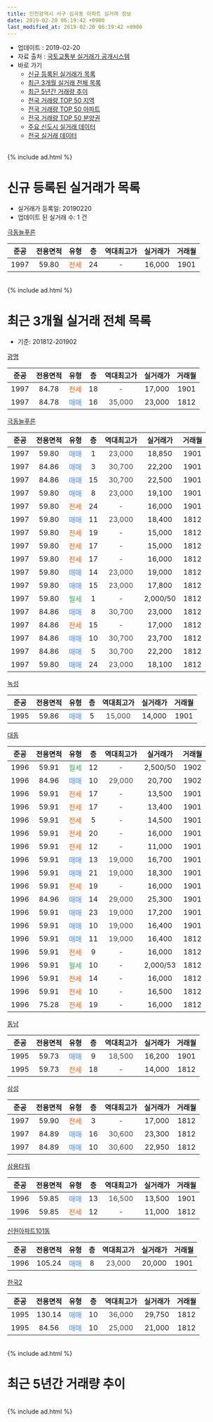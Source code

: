 ```yaml
---
title: 인천광역시 서구 심곡동 아파트 실거래 정보
date: 2019-02-20 06:19:42 +0900
last_modified_at: 2019-02-20 06:19:42 +0900
---
```


* 업데이트 : 2019-02-20
* 자료 출처 : [국토교통부 실거래가 공개시스템](http://rt.molit.go.kr)
* 바로 가기
    * [신규 등록된 실거래가 목록](#신규-등록된-실거래가-목록)
    * [최근 3개월 실거래 전체 목록](#최근-3개월-실거래-전체-목록)
    * [최근 5년간 거래량 추이](#최근-5년간-거래량-추이)
    * [전국 거래량 TOP 50 지역](https://inasie.github.io/apt-trade-info/최근-3개월-전국에서-가장-거래가-많이-발생한-지역)
    * [전국 거래량 TOP 50 아파트](https://inasie.github.io/apt-trade-info/최근-3개월-전국에서-가장-거래가-많이-발생한-아파트)
    * [전국 거래량 TOP 50 분양권](https://inasie.github.io/apt-trade-info/최근-3개월-전국에서-가장-거래가-많이-발생한-분양권)
    * [주요 신도시 실거래 데이터](https://inasie.github.io/apt-trade-info/주요-신도시)
    * [전국 실거래 데이터](https://inasie.github.io/apt-trade-info/전국)
<br>
{% include ad.html %}
<br>

# 신규 등록된 실거래가 목록
* 실거래가 등록일: 20190220
* 업데이트 된 실거래 수: 1 건


[극동늘푸른](https://search.naver.com/search.naver?query=%EC%9D%B8%EC%B2%9C%EA%B4%91%EC%97%AD%EC%8B%9C+%EC%84%9C%EA%B5%AC+%EC%8B%AC%EA%B3%A1%EB%8F%99+%EA%B7%B9%EB%8F%99%EB%8A%98%ED%91%B8%EB%A5%B8)

|준공|전용면적|유형|층|역대최고가|실거래가|거래월|
|:---:|:---:|:---:|:---:|:---:|:---:|:---:|
|1997|59.80|<span style="color:#ff5a00">전세</span>|24|<span style="color:#444444">-</span>|16,000|1901|


<br>
{% include ad.html %}
<br>

# 최근 3개월 실거래 전체 목록
* 기준: 201812-201902


[광명](https://search.naver.com/search.naver?query=%EC%9D%B8%EC%B2%9C%EA%B4%91%EC%97%AD%EC%8B%9C+%EC%84%9C%EA%B5%AC+%EC%8B%AC%EA%B3%A1%EB%8F%99+%EA%B4%91%EB%AA%85)

|준공|전용면적|유형|층|역대최고가|실거래가|거래월|
|:---:|:---:|:---:|:---:|:---:|:---:|:---:|
|1997|84.78|<span style="color:#ff5a00">전세</span>|18|<span style="color:#444444">-</span>|17,000|1901|
|1997|84.78|<span style="color:#4285f3">매매</span>|16|<span style="color:#444444">35,000</span>|23,000|1812|

[극동늘푸른](https://search.naver.com/search.naver?query=%EC%9D%B8%EC%B2%9C%EA%B4%91%EC%97%AD%EC%8B%9C+%EC%84%9C%EA%B5%AC+%EC%8B%AC%EA%B3%A1%EB%8F%99+%EA%B7%B9%EB%8F%99%EB%8A%98%ED%91%B8%EB%A5%B8)

|준공|전용면적|유형|층|역대최고가|실거래가|거래월|
|:---:|:---:|:---:|:---:|:---:|:---:|:---:|
|1997|59.80|<span style="color:#4285f3">매매</span>|1|<span style="color:#444444">23,000</span>|18,850|1901|
|1997|84.86|<span style="color:#4285f3">매매</span>|3|<span style="color:#444444">30,700</span>|22,200|1901|
|1997|84.86|<span style="color:#4285f3">매매</span>|15|<span style="color:#444444">30,700</span>|22,500|1901|
|1997|59.80|<span style="color:#4285f3">매매</span>|8|<span style="color:#444444">23,000</span>|19,100|1901|
|1997|59.80|<span style="color:#ff5a00">전세</span>|24|<span style="color:#444444">-</span>|16,000|1901|
|1997|59.80|<span style="color:#4285f3">매매</span>|11|<span style="color:#444444">23,000</span>|18,400|1812|
|1997|59.80|<span style="color:#ff5a00">전세</span>|19|<span style="color:#444444">-</span>|15,000|1812|
|1997|59.80|<span style="color:#ff5a00">전세</span>|17|<span style="color:#444444">-</span>|15,000|1812|
|1997|59.80|<span style="color:#ff5a00">전세</span>|17|<span style="color:#444444">-</span>|16,000|1812|
|1997|59.80|<span style="color:#4285f3">매매</span>|14|<span style="color:#444444">23,000</span>|19,000|1812|
|1997|59.80|<span style="color:#4285f3">매매</span>|15|<span style="color:#444444">23,000</span>|17,800|1812|
|1997|59.80|<span style="color:#34a853">월세</span>|1|<span style="color:#444444">-</span>|2,000/50|1812|
|1997|84.86|<span style="color:#4285f3">매매</span>|8|<span style="color:#444444">30,700</span>|23,000|1812|
|1997|84.86|<span style="color:#ff5a00">전세</span>|15|<span style="color:#444444">-</span>|17,000|1812|
|1997|84.86|<span style="color:#4285f3">매매</span>|10|<span style="color:#444444">30,700</span>|23,700|1812|
|1997|84.86|<span style="color:#4285f3">매매</span>|5|<span style="color:#444444">30,700</span>|22,200|1812|
|1997|59.80|<span style="color:#4285f3">매매</span>|24|<span style="color:#444444">23,000</span>|18,100|1812|

[녹성](https://search.naver.com/search.naver?query=%EC%9D%B8%EC%B2%9C%EA%B4%91%EC%97%AD%EC%8B%9C+%EC%84%9C%EA%B5%AC+%EC%8B%AC%EA%B3%A1%EB%8F%99+%EB%85%B9%EC%84%B1)

|준공|전용면적|유형|층|역대최고가|실거래가|거래월|
|:---:|:---:|:---:|:---:|:---:|:---:|:---:|
|1995|59.86|<span style="color:#4285f3">매매</span>|5|<span style="color:#444444">15,000</span>|14,000|1901|

[대동](https://search.naver.com/search.naver?query=%EC%9D%B8%EC%B2%9C%EA%B4%91%EC%97%AD%EC%8B%9C+%EC%84%9C%EA%B5%AC+%EC%8B%AC%EA%B3%A1%EB%8F%99+%EB%8C%80%EB%8F%99)

|준공|전용면적|유형|층|역대최고가|실거래가|거래월|
|:---:|:---:|:---:|:---:|:---:|:---:|:---:|
|1996|59.91|<span style="color:#34a853">월세</span>|12|<span style="color:#444444">-</span>|2,500/50|1902|
|1996|84.96|<span style="color:#4285f3">매매</span>|10|<span style="color:#444444">29,000</span>|20,700|1902|
|1996|59.91|<span style="color:#ff5a00">전세</span>|17|<span style="color:#444444">-</span>|13,500|1901|
|1996|59.91|<span style="color:#ff5a00">전세</span>|17|<span style="color:#444444">-</span>|13,400|1901|
|1996|59.91|<span style="color:#ff5a00">전세</span>|5|<span style="color:#444444">-</span>|14,500|1901|
|1996|59.91|<span style="color:#ff5a00">전세</span>|20|<span style="color:#444444">-</span>|16,000|1901|
|1996|59.91|<span style="color:#ff5a00">전세</span>|12|<span style="color:#444444">-</span>|11,000|1901|
|1996|59.91|<span style="color:#4285f3">매매</span>|13|<span style="color:#444444">19,000</span>|16,700|1901|
|1996|59.91|<span style="color:#4285f3">매매</span>|21|<span style="color:#444444">19,000</span>|18,300|1901|
|1996|59.91|<span style="color:#ff5a00">전세</span>|19|<span style="color:#444444">-</span>|16,000|1901|
|1996|84.96|<span style="color:#4285f3">매매</span>|14|<span style="color:#444444">29,000</span>|25,300|1901|
|1996|59.91|<span style="color:#4285f3">매매</span>|23|<span style="color:#444444">19,000</span>|17,200|1901|
|1996|59.91|<span style="color:#4285f3">매매</span>|10|<span style="color:#444444">19,000</span>|16,400|1901|
|1996|59.91|<span style="color:#4285f3">매매</span>|11|<span style="color:#444444">19,000</span>|16,400|1812|
|1996|59.91|<span style="color:#ff5a00">전세</span>|9|<span style="color:#444444">-</span>|16,000|1812|
|1996|59.91|<span style="color:#34a853">월세</span>|10|<span style="color:#444444">-</span>|2,000/53|1812|
|1996|59.91|<span style="color:#ff5a00">전세</span>|14|<span style="color:#444444">-</span>|16,000|1812|
|1996|59.91|<span style="color:#ff5a00">전세</span>|10|<span style="color:#444444">-</span>|16,500|1812|
|1996|75.28|<span style="color:#ff5a00">전세</span>|19|<span style="color:#444444">-</span>|16,000|1812|

[동남](https://search.naver.com/search.naver?query=%EC%9D%B8%EC%B2%9C%EA%B4%91%EC%97%AD%EC%8B%9C+%EC%84%9C%EA%B5%AC+%EC%8B%AC%EA%B3%A1%EB%8F%99+%EB%8F%99%EB%82%A8)

|준공|전용면적|유형|층|역대최고가|실거래가|거래월|
|:---:|:---:|:---:|:---:|:---:|:---:|:---:|
|1995|59.73|<span style="color:#4285f3">매매</span>|9|<span style="color:#444444">18,500</span>|16,200|1901|
|1995|59.73|<span style="color:#ff5a00">전세</span>|18|<span style="color:#444444">-</span>|14,000|1812|


<script async src="//pagead2.googlesyndication.com/pagead/js/adsbygoogle.js"></script>
<!-- 기본 -->
<ins class="adsbygoogle"
     style="display:block"
     data-ad-client="ca-pub-2446590836940007"
     data-ad-slot="1659523306"
     data-ad-format="auto"
     data-full-width-responsive="true"></ins>
<script>
(adsbygoogle = window.adsbygoogle || []).push({});
</script>


[삼성](https://search.naver.com/search.naver?query=%EC%9D%B8%EC%B2%9C%EA%B4%91%EC%97%AD%EC%8B%9C+%EC%84%9C%EA%B5%AC+%EC%8B%AC%EA%B3%A1%EB%8F%99+%EC%82%BC%EC%84%B1)

|준공|전용면적|유형|층|역대최고가|실거래가|거래월|
|:---:|:---:|:---:|:---:|:---:|:---:|:---:|
|1997|59.90|<span style="color:#ff5a00">전세</span>|3|<span style="color:#444444">-</span>|17,000|1812|
|1997|84.89|<span style="color:#4285f3">매매</span>|16|<span style="color:#444444">30,600</span>|23,300|1812|
|1997|84.89|<span style="color:#4285f3">매매</span>|10|<span style="color:#444444">30,600</span>|22,950|1812|

[삼용타워](https://search.naver.com/search.naver?query=%EC%9D%B8%EC%B2%9C%EA%B4%91%EC%97%AD%EC%8B%9C+%EC%84%9C%EA%B5%AC+%EC%8B%AC%EA%B3%A1%EB%8F%99+%EC%82%BC%EC%9A%A9%ED%83%80%EC%9B%8C)

|준공|전용면적|유형|층|역대최고가|실거래가|거래월|
|:---:|:---:|:---:|:---:|:---:|:---:|:---:|
|1996|59.85|<span style="color:#4285f3">매매</span>|13|<span style="color:#444444">16,500</span>|13,500|1901|
|1996|59.85|<span style="color:#ff5a00">전세</span>|12|<span style="color:#444444">-</span>|11,000|1812|

[신원아파트101동](https://search.naver.com/search.naver?query=%EC%9D%B8%EC%B2%9C%EA%B4%91%EC%97%AD%EC%8B%9C+%EC%84%9C%EA%B5%AC+%EC%8B%AC%EA%B3%A1%EB%8F%99+%EC%8B%A0%EC%9B%90%EC%95%84%ED%8C%8C%ED%8A%B8101%EB%8F%99)

|준공|전용면적|유형|층|역대최고가|실거래가|거래월|
|:---:|:---:|:---:|:---:|:---:|:---:|:---:|
|1996|105.24|<span style="color:#4285f3">매매</span>|8|<span style="color:#444444">23,000</span>|20,000|1901|

[한국2](https://search.naver.com/search.naver?query=%EC%9D%B8%EC%B2%9C%EA%B4%91%EC%97%AD%EC%8B%9C+%EC%84%9C%EA%B5%AC+%EC%8B%AC%EA%B3%A1%EB%8F%99+%ED%95%9C%EA%B5%AD2)

|준공|전용면적|유형|층|역대최고가|실거래가|거래월|
|:---:|:---:|:---:|:---:|:---:|:---:|:---:|
|1995|130.14|<span style="color:#4285f3">매매</span>|10|<span style="color:#444444">36,000</span>|29,750|1812|
|1995|84.56|<span style="color:#4285f3">매매</span>|10|<span style="color:#444444">25,000</span>|21,000|1812|


<br>
{% include ad.html %}
<br>

# 최근 5년간 거래량 추이


<div style="width:100%;">
    <canvas id="deal_progress" height="200"></canvas>
</div>

<script>
new Chart(document.getElementById("deal_progress"), {
    type: 'line',
    data: {
        labels: ['201402','201403','201404','201405','201406','201407','201408','201409','201410','201411','201412','201501','201502','201503','201504','201505','201506','201507','201508','201509','201510','201511','201512','201601','201602','201603','201604','201605','201606','201607','201608','201609','201610','201611','201612','201701','201702','201703','201704','201705','201706','201707','201708','201709','201710','201711','201712','201801','201802','201803','201804','201805','201806','201807','201808','201809','201810','201811','201812','201901','201902'],
        datasets: [{
            label: '매매',
            pointRadius: 1,
            data: [32, 28, 13, 19, 20, 19, 27, 29, 32, 24, 18, 26, 28, 46, 31, 23, 29, 23, 29, 18, 31, 19, 15, 22, 15, 33, 32, 31, 31, 33, 39, 29, 32, 15, 10, 11, 26, 27, 21, 30, 36, 26, 19, 27, 22, 24, 4, 18, 17, 30, 14, 17, 21, 14, 17, 15, 13, 19, 13, 13, 1],
            borderColor: "rgba(255, 201, 14, 1)",
            backgroundColor: "rgba(255, 201, 14, 0.5)",
            fill: false,
            lineTension: 0
        },{
            label: '전월세',
            pointRadius: 1,
            data: [23, 26, 21, 16, 14, 14, 17, 21, 14, 19, 9, 17, 18, 31, 28, 13, 11, 12, 6, 19, 14, 12, 8, 14, 12, 20, 19, 18, 12, 20, 12, 11, 20, 8, 9, 15, 13, 18, 14, 16, 20, 13, 8, 14, 14, 13, 19, 18, 13, 28, 20, 17, 15, 10, 11, 13, 12, 8, 13, 8, 1],
            borderColor: "rgba(0, 141, 185, 1)",
            backgroundColor: "rgba(0, 141, 185, 0.5)",
            fill: false,
            lineTension: 0
        }
        ]
    },
    options: {
        responsive: true,
        title: {
            display: false
        },
        tooltips: {
            mode: 'index',
            intersect: false
        },
        hover: {
            mode: 'nearest',
            intersect: true
        },
        scales: {
            xAxes: [{
                display: true,
                scaleLabel: {
                    display: true,
                    labelString: '년/월'
                }
            }],
            yAxes: [{
                display: true,
                ticks: {
                    suggestedMin: 0,
                },
                scaleLabel: {
                    display: true,
                    labelString: '실거래 수'
                }
            }]
        }
    }
});

</script>


<br>
{% include ad.html %}
<br>

